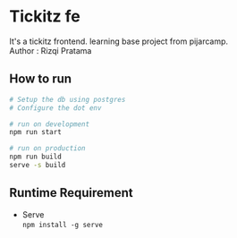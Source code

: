 # Tickitz fe  

It's a tickitz frontend. learning base project from pijarcamp.  
Author : Rizqi Pratama  

## How to run

```bash
# Setup the db using postgres
# Configure the dot env

# run on development
npm run start

# run on production
npm run build
serve -s build

```

## Runtime Requirement

- Serve  
``npm install -g serve``

